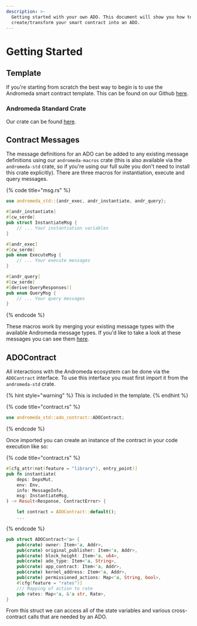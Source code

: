 ```yaml
---
description: >-
  Getting started with your own ADO. This document will show you how to
  create/transform your smart contract into an ADO.
---
```


# Getting Started

## Template

If you're starting from scratch the best way to begin is to use the Andromeda smart contract template. This can be found on our Github [here](https://github.com/andromedaprotocol/andr-cw-template).

### Andromeda Standard Crate

Our crate can be found [here](https://crates.io/crates/andromeda-std).

## Contract Messages

The message definitions for an ADO can be added to any existing message definitions using our `andromeda-macros` crate (this is also available via the `andromeda-std` crate, so if you're using our full suite you don't need to install this crate explicitly). There are three macros for instantiation, execute and query messages.

{% code title="msg.rs" %}
```rust
use andromeda_std::{andr_exec, andr_instantiate, andr_query};

#[andr_instantiate]
#[cw_serde]
pub struct InstantiateMsg {
    // ... Your instantiation variables
}

#[andr_exec]
#[cw_serde]
pub enum ExecuteMsg {
    // ... Your execute messages
}

#[andr_query]
#[cw_serde]
#[derive(QueryResponses)]
pub enum QueryMsg {
    // ... Your query messages
}
```
{% endcode %}

These macros work by merging your existing message types with the available Andromeda message types. If you'd like to take a look at these messages you can see them [here](https://github.com/andromedaprotocol/andromeda-core/tree/main/packages/std/src/ado_base).

## ADOContract

All interactions with the Andromeda ecosystem can be done via the `ADOContract` interface. To use this interface you must first import it from the `andromeda-std` crate.

{% hint style="warning" %}
This is included in the template.
{% endhint %}

{% code title="contract.rs" %}
```rust
use andromeda_std::ado_contract::ADOContract;
```
{% endcode %}

Once imported you can create an instance of the contract in your code execution like so:

{% code title="contract.rs" %}
```rust
#[cfg_attr(not(feature = "library"), entry_point)]
pub fn instantiate(
    deps: DepsMut,
    env: Env,
    info: MessageInfo,
    msg: InstantiateMsg,
) -> Result<Response, ContractError> {

    let contract = ADOContract::default();
    ...
```
{% endcode %}

```rust
pub struct ADOContract<'a> {
    pub(crate) owner: Item<'a, Addr>,
    pub(crate) original_publisher: Item<'a, Addr>,
    pub(crate) block_height: Item<'a, u64>,
    pub(crate) ado_type: Item<'a, String>,
    pub(crate) app_contract: Item<'a, Addr>,
    pub(crate) kernel_address: Item<'a, Addr>,
    pub(crate) permissioned_actions: Map<'a, String, bool>,
    #[cfg(feature = "rates")]
    /// Mapping of action to rate
    pub rates: Map<'a, &'a str, Rate>,
}
```

From this struct we can access all of the state variables and various cross-contract calls that are needed by an ADO.
